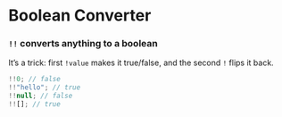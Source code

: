 # Boolean Converter

### `!!` converts anything to a boolean

It’s a trick: first `!value` makes it true/false, and the second `!` flips it back.

```js
!!0; // false
!!"hello"; // true
!!null; // false
!![]; // true
```
